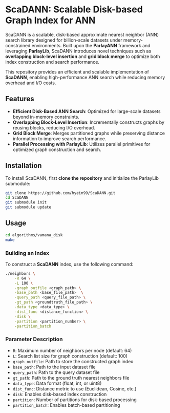 # ScaDANN: Scalable Disk-based Graph Index for ANN

ScaDANN is a scalable, disk-based approximate nearest neighbor (ANN) search library designed for billion-scale datasets under memory-constrained environments. Built upon the **ParlayANN** framework and leveraging **ParlayLib**, ScaDANN introduces novel techniques such as **overlapping block-level insertion** and **grid block merge** to optimize both index construction and search performance. 

This repository provides an efficient and scalable implementation of **ScaDANN**, enabling high-performance ANN search while reducing memory overhead and I/O costs.

## Features

- **Efficient Disk-Based ANN Search**: Optimized for large-scale datasets beyond in-memory constraints.
- **Overlapping Block-Level Insertion**: Incrementally constructs graphs by reusing blocks, reducing I/O overhead.
- **Grid Block Merge**: Merges partitioned graphs while preserving distance information to improve search performance.
- **Parallel Processing with ParlayLib**: Utilizes parallel primitives for optimized graph construction and search.

## Installation

To install ScaDANN, first **clone the repository** and initialize the ParlayLib submodule:

```bash
git clone https://github.com/hyein99/ScaDANN.git
cd ScaDANN
git submodule init
git submodule update
```

## Usage
```bash
cd algorithms/vamana_disk
make
```


### Building an Index

To construct a **ScaDANN** index, use the following command:

```bash
./neighbors \
    -R 64 \
    -L 100 \
    -graph_outfile <graph_path> \
    -base_path <base_file_path>  \
    -query_path <query_file_path> \
    -gt_path <groundtruth_file_path> \
    -data_type <data_type> \
    -dist_func <distance_function> \
    -disk \
    -partition <partition_number> \
    -partition_batch
```

### Parameter	Description
* `R`: Maximum number of neighbors per node (default: 64)
* `L`: Search list size for graph construction (default: 100)
* `graph_outfile`: Path to store the constructed graph index
* `base_path`: Path to the input dataset file
* `query_path`:	Path to the query dataset file
* `gt_path`: Path to the ground truth nearest neighbors file
* `data_type`: Data format (float, int, or uint8)
* `dist_func`: Distance metric to use (Euclidean, Cosine, etc.)
* `disk`:	Enables disk-based index construction
* `partition`: Number of partitions for disk-based processing
* `partition_batch`: Enables batch-based partitioning